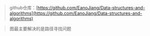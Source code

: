 > github仓库：[https://github.com/EanoJiang/Data-structures-and-algorithms](https://github.com/EanoJiang/Data-structures-and-algorithms)

> 图最主要解决的是路径寻找问题
